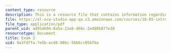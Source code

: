 ```yaml
---
content_type: resource
description: This is a resource file that contains information regarding exam 2.
file: https://ol-ocw-studio-app-qa.s3.amazonaws.com/courses/18-05-introduction-to-probability-and-statistics-spring-2014/9a3fdffa7e5becd898bc56b6cc05bfba_MIT18_05S14_Exam2.pdf
file_type: application/pdf
parent_uid: ad95d694-8a5a-21e8-d68c-2ed80b877e38
resourcetype: Document
title: Exam 2
uid: 9a3fdffa-7e5b-ecd8-98bc-56b6cc05bfba
---
```

